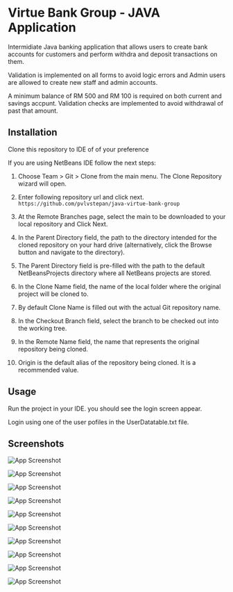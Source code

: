 
# Virtue Bank Group - JAVA Application

Intermidiate Java banking application that allows users to create bank accounts for customers and perform withdra and deposit transactions on them.

Validation is implemented on all forms to avoid logic errors and Admin users are allowed to create new staff and admin accounts.

A minimum balance of RM 500 and RM 100 is required on both current and savings accpunt. Validation checks are implemented to avoid withdrawal of past that amount.




## Installation

Clone this repository to IDE of of your preference

If you are using NetBeans IDE follow the next steps:

1. Choose Team > Git > Clone from the main menu. The Clone Repository wizard will open.
2. Enter following repository url and click next.
`https://github.com/pvlvstepan/java-virtue-bank-group`

3. At the Remote Branches page, select the main to be downloaded to your local repository and Click Next.
4. In the Parent Directory field, the path to the directory intended for the cloned repository on your hard drive (alternatively, click the Browse button and navigate to the directory).
5. The Parent Directory field is pre-filled with the path to the default NetBeansProjects directory where all NetBeans projects are stored.
6. In the Clone Name field, the name of the local folder where the original project will be cloned to.
7. By default Clone Name is filled out with the actual Git repository name.
8. In the Checkout Branch field, select the branch to be checked out into the working tree.
9. In the Remote Name field, the name that represents the original repository being cloned.
10. Origin is the default alias of the repository being cloned. It is a recommended value.
    
## Usage

Run the project in your IDE. you should see the login screen appear.

Login using one of the user pofiles in the UserDatatable.txt file.

  
## Screenshots

![App Screenshot](https://i.imgur.com/p56NuJm.png)

![App Screenshot](https://i.imgur.com/p7YNTmV.png)

![App Screenshot](https://i.imgur.com/ddf2fS9.png)

![App Screenshot](https://i.imgur.com/0DIBhIF.png)

![App Screenshot](https://i.imgur.com/Nl39MTR.png)

![App Screenshot](https://i.imgur.com/oOYU27u.png)

![App Screenshot](https://i.imgur.com/BxkyT1X.png)

![App Screenshot](https://i.imgur.com/kNmwLA4.png)

![App Screenshot](https://i.imgur.com/MeytgSu.png)

![App Screenshot](https://i.imgur.com/VppKTER.png)

  
